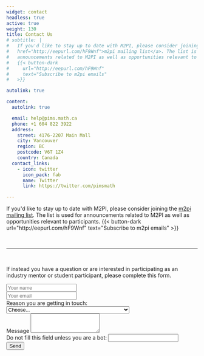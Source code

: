 ```yaml
---
widget: contact
headless: true
active: true
weight: 130
title: Contact Us
# subtitle: |
#   If you'd like to stay up to date with M2PI, please consider joining the <a
#   href="http://eepurl.com/hF9Wnf">m2pi mailing list</a>. The list is used for
#   announcements related to M2PI as well as opportunities relevant to participants.
#   {{< button-dark
#     url="http://eepurl.com/hF9Wnf"
#     text="Subscribe to m2pi emails"
#   >}}

autolink: true

content:
  autolink: true

  email: help@pims.math.ca
  phone: +1 604 822 3922
  address:
    street: 4176-2207 Main Mall
    city: Vancouver
    region: BC
    postcode: V6T 1Z4
    country: Canada
  contact_links:
    - icon: twitter
      icon_pack: fab
      name: Twitter
      link: https://twitter.com/pimsmath

---
```

<p>If you'd like to stay up to date with M2PI, please consider joining the <a
href="http://eepurl.com/hF9Wnf">m2pi mailing list</a>. The list is used for
announcements related to M2PI as well as opportunities relevant to participants.
{{< button-dark
  url="http://eepurl.com/hF9Wnf"
  text="Subscribe to m2pi emails"
>}}


<p>&nbsp;</p>
<hr>
<p>&nbsp;</p>
<p>
If instead you have a question or are interested in participating as an industry
mentor or student participant, please complete this form.  </p>

<form name="contact" method="POST" data-netlify="true">
  <div class="form-group">
    <input type="text" class="form-control" id="contactName" aria-describedby="contactHelp" name="name" placeholder="Your name">
  </div>
  <div class="form-group">
    <input type="text" class="form-control" id="contactEmail" aria-describedby="contactHelp" name="email" placeholder="Your email">
  </div>
  <div class="form-group">
    <label for="roleSelect">Reason you are getting in touch:</label>
    <select class="form-control" id="roleSelect" name="role">
      <option selected disabled>Choose...</option>
      <option>I have a question</option>
      <option>I'm interested in participating as an Industry Mentor</option>
      <option>I'm interested in participating as a Trainee</option>
    </select>
  </div>
  <div class="form-group">
    <label for="contactMessage">Message</label>
    <textarea class="form-control" id="contactMessage" name="message" rows="3"></textarea>
  </div>
  <div class="d-none">
    <label>Do not fill this field unless you are a bot: <input name="_gotcha"></label>
  </div>
  <div class="form-group" data-netlify-recaptcha="true"></div>
  <button type="submit" class="btn btn-primary">Send</button>
</form>

